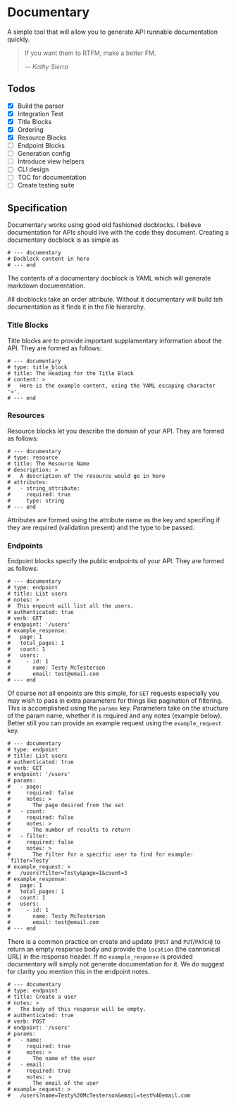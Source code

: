 # Documentary

A simple tool that will allow you to generate API runnable documentation quickly.

> If you want them to RTFM, make a better FM.
>
> -- <cite>Kathy Sierra</cite>

## Todos

* [X] Build the parser
* [X] Integration Test
* [X] Title Blocks
* [X] Ordering
* [X] Resource Blocks
* [ ] Endpoint Blocks
* [ ] Generation config
* [ ] Introduce view helpers
* [ ] CLI design
* [ ] TOC for documentation
* [ ] Create testing suite

## Specification

Documentary works using good old fashioned docblocks. I believe documentation for APIs should live with the code they document. Creating a documentary docblock is as simple as

```
# --- documentary
# Docblock content in here
# --- end
```

The contents of a documentary docblock is YAML which will generate markdown documentation.

All docblocks take an order attribute. Without it documentary will build teh documentation as it finds it in the file hierarchy.

### Title Blocks

Title blocks are to provide important supplamentary information about the API. They are formed as follows:

```
# --- documentary
# type: title_block
# title: The Heading for the Title Block
# content: >
#   Here is the example content, using the YAML escaping character '>'.
# --- end
```

### Resources

Resource blocks let you describe the domain of your API. They are formed as follows:

```
# --- documentary
# type: resource
# title: The Resource Name
# description: >
#   A description of the resource would go in here
# attributes:
#   - string_attribute:
#     required: true
#     type: string
# --- end
```

Attributes are formed using the attribute name as the key and specifing if they are required (validation present) and the type to be passed.

### Endpoints

Endpoint blocks specify the public endpoints of your API. They are formed as follows:

```
# --- documentary
# type: endpoint
# title: List users
# notes: >
#  This enpoint will list all the users.
# authenticated: true
# verb: GET
# endpoint: '/users'
# example_response:
#   page: 1
#   total_pages: 1
#   count: 1
#   users:
#     - id: 1
#       name: Testy McTesterson
#       email: test@email.com
# --- end
```

Of course not all enpoints are this simple, for `GET` requests especially you may wish to pass in extra parameters for things like pagination of filtering. This is accomplished using the `params` key. Parameters take on the structure of the param name, whether it is required and any notes (example below). Better still you can provide an example request using the `example_request` key.

```
# --- documentary
# type: endpoint
# title: List users
# authenticated: true
# verb: GET
# endpoint: '/users'
# params:
#   - page:
#     required: false
#     notes: >
#       The page desired from the set
#   - count:
#     required: false
#     notes: >
#       The number of results to return
#   - filter:
#     required: false
#     notes: >
#       The filter for a specific user to find for example: `filter=Testy`
# example_request: >
#   /users?filter=Testy&page=1&count=3
# example_response:
#   page: 1
#   total_pages: 1
#   count: 1
#   users:
#     - id: 1
#       name: Testy McTesterson
#       email: test@email.com
# --- end
```

There is a common practice on create and update (`POST` and `PUT`/`PATCH`) to return an empty response body and provide the `location` (the cannonical URL) in the response header. If no `example_response` is provided documentary will simply not generate documentation for it. We do suggest for clarity you mention this in the endpoint notes.

```
# --- documentary
# type: endpoint
# title: Create a user
# notes: >
#   The body of this response will be empty.
# authenticated: true
# verb: POST
# endpoint: '/users'
# params:
#   - name:
#     required: true
#     notes: >
#       The name of the user
#   - email:
#     required: true
#     notes: >
#       The email of the user
# example_request: >
#   /users?name=Testy%20McTesterson&email=test%40email.com
```
